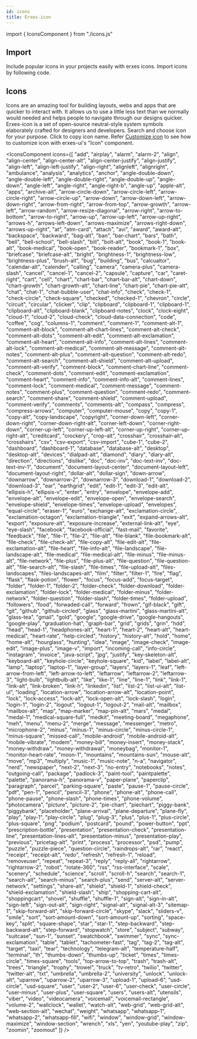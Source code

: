 ```yaml
---
id: icons
title: Erxes-icon
---
```


import { IconsComponent } from "./icons.js"

## Import

<p>Include popular icons in your projects easily with erxes icons. Import icons by following code.</p>
<IconsComponent type="code" />

## Icons

<p>Icons are an amazing tool for building layouts, webs and apps that are quicker to interact with. It allows us to use a little less text than we normally would needed and helps people to navigate through our designs quicker. Erxes-icon is a set of open-source neutral-style system symbols elaborately crafted for designers and developers. Search and choose icon for your purpose. Click to copy icon name. Refer <a href="http://erxes.org/components/Icon/icon">Customize icon</a> to see how to customize icon with erxes-ui's "Icon" component.</p>

<IconsComponent icons={[
"add",
"airplay",
"alarm",
"alarm-2",
"align",
"align-center",
"align-center-alt",
"align-center-justify",
"align-justify",
"align-left",
"align-left-justify",
"align-right",
"alignleft",
"alignright",
"ambulance",
"analysis",
"analytics",
"anchor",
"angle-double-down",
"angle-double-left",
"angle-double-right",
"angle-double-up",
"angle-down",
"angle-left",
"angle-right",
"angle-right-b",
"angle-up",
"apple-alt",
"apps",
"archive-alt",
"arrow-circle-down",
"arrow-circle-left",
"arrow-circle-right",
"arrow-circle-up",
"arrow-down",
"arrow-down-left",
"arrow-down-right",
"arrow-from-right",
"arrow-from-top",
"arrow-growth",
"arrow-left",
"arrow-random",
"arrow-resize-diagonal",
"arrow-right",
"arrow-to-bottom",
"arrow-to-right",
"arrow-up",
"arrow-up-left",
"arrow-up-right",
"arrows-h",
"arrows-left-down",
"arrows-maximize",
"arrows-right-down",
"arrows-up-right",
"at",
"atm-card",
"attach",
"avi",
"award",
"award-alt",
"backspace",
"backward",
"bag-alt",
"ban",
"bar-chart",
"bars",
"bath",
"bell",
"bell-school",
"bell-slash",
"bill",
"bolt-alt",
"book",
"book-1",
"book-alt",
"book-medical",
"book-open",
"book-reader",
"bookmark-1",
"box",
"briefcase",
"briefcase-alt",
"bright",
"brightness-1",
"brightness-low",
"brightness-plus",
"brush-alt",
"bug",
"building",
"bus",
"calcualtor",
"calendar-alt",
"calender",
"calling",
"camera",
"camera-plus",
"camera-slash",
"cancel",
"cancel-1",
"cancel-2",
"capsule",
"capture",
"car",
"caret-right",
"cart",
"cell",
"chart",
"chart-bar",
"chart-bar-alt",
"chart-down",
"chart-growth",
"chart-growth-alt",
"chart-line",
"chart-pie",
"chart-pie-alt",
"chat",
"chat-1",
"chat-bubble-user",
"chat-info",
"check",
"check-1",
"check-circle",
"check-square",
"checked",
"checked-1",
"chevron",
"circle",
"circuit",
"circular",
"clicker",
"clip",
"clipboard",
"clipboard-1",
"clipboard-1",
"clipboard-alt",
"clipboard-blank",
"clipboard-notes",
"clock",
"clock-eight",
"cloud-1",
"cloud-2",
"cloud-check",
"cloud-data-connection",
"code",
"coffee",
"cog",
"columns-1",
"comment",
"comment-1",
"comment-alt-1",
"comment-alt-block",
"comment-alt-chart-lines",
"comment-alt-check",
"comment-alt-dots",
"comment-alt-edit",
"comment-alt-exclamation",
"comment-alt-heart",
"comment-alt-info",
"comment-alt-lines",
"comment-alt-lock",
"comment-alt-medical",
"comment-alt-message",
"comment-alt-notes",
"comment-alt-plus",
"comment-alt-question",
"comment-alt-redo",
"comment-alt-search",
"comment-alt-shield",
"comment-alt-upload",
"comment-alt-verify",
"comment-block",
"comment-chart-line",
"comment-check",
"comment-dots",
"comment-edit",
"comment-exclamation",
"comment-heart",
"comment-info",
"comment-info-alt",
"comment-lines",
"comment-lock",
"comment-medical",
"comment-message",
"comment-notes",
"comment-plus",
"comment-question",
"comment-redo",
"comment-search",
"comment-share",
"comment-shield",
"comment-upload",
"comment-verify",
"comments",
"comments-alt",
"compass",
"compress",
"compress-arrows",
"computer",
"computer-mouse",
"copy",
"copy-1",
"copy-alt",
"copy-landscape",
"copyright",
"corner-down-left",
"corner-down-right",
"corner-down-right-alt",
"corner-left-down",
"corner-right-down",
"corner-up-left",
"corner-up-left-alt",
"corner-up-right",
"corner-up-right-alt",
"creditcard",
"crockery",
"crop-alt",
"crosshair",
"crosshair-alt",
"crosshairs",
"csv",
"csv-export",
"csv-import",
"cube-1",
"cube-2",
"dashboard",
"dashboard-1",
"database",
"database-alt",
"desktop",
"desktop-alt",
"devices",
"dialpad-alt",
"diamond",
"diary",
"diary-alt",
"direction",
"directions",
"dislike",
"doc",
"doc-inv",
"doc-text-inv",
"doc-text-inv-1",
"document",
"document-layout-center",
"document-layout-left",
"document-layout-right",
"dollar-alt",
"dollar-sign",
"down-arrow",
"downarrow",
"downarrow-2",
"downarrow-3",
"download-1",
"download-2",
"download-3",
"ear",
"earthgrid",
"edit",
"edit-1",
"edit-3",
"edit-alt",
"ellipsis-h",
"ellipsis-v",
"enter",
"entry",
"envelope",
"envelope-add",
"envelope-alt",
"envelope-edit",
"envelope-open",
"envelope-search",
"envelope-shield",
"envelope-times",
"envelope-upload",
"envelopes",
"equal-circle",
"eraser-1",
"euro",
"exchange-alt",
"exclamation-circle",
"exclamation-octagon",
"exclamation-triangle",
"exit",
"expand-arrows-alt",
"export",
"exposure-alt",
"exposure-increase",
"external-link-alt",
"eye",
"eye-slash",
"facebook",
"facebook-official",
"fast-mail",
"favorite",
"feedback",
"file",
"file-1",
"file-2",
"file-alt",
"file-blank",
"file-bookmark-alt",
"file-check",
"file-check-alt",
"file-copy-alt",
"file-edit-alt",
"file-exclamation-alt",
"file-heart",
"file-info-alt",
"file-landscape",
"file-landscape-alt",
"file-medical",
"file-medical-alt",
"file-minus",
"file-minus-alt",
"file-network",
"file-plus",
"file-plus-alt",
"file-question",
"file-question-alt",
"file-search-alt",
"file-slash",
"file-times",
"file-upload-alt",
"files-landscapes",
"files-landscapes-alt",
"film",
"filter",
"filter-1",
"fire",
"flag",
"flask",
"flask-potion",
"flower",
"focus",
"focus-add",
"focus-target",
"folder",
"folder-1",
"folder-2",
"folder-check",
"folder-download",
"folder-exclamation",
"folder-lock",
"folder-medical",
"folder-minus",
"folder-network",
"folder-question",
"folder-slash",
"folder-times",
"folder-upload",
"followers",
"food",
"forwaded-call",
"forward",
"frown",
"gif-black",
"gift",
"git",
"github",
"github-circled",
"glass",
"glass-martini",
"glass-martini-alt",
"glass-tea",
"gmail",
"gold",
"google",
"google-drive",
"google-hangouts",
"google-play",
"graduation-hat",
"graph-bar",
"grid",
"grids",
"grin",
"hdd",
"head",
"head-1",
"headphones-alt",
"heart-1",
"heart-2",
"heart-alt",
"heart-medical",
"heart-rate",
"help-circled",
"history",
"history-alt",
"hold",
"home",
"home-alt",
"hourglass",
"hunting",
"idea",
"image",
"image-check",
"image-edit",
"image-plus",
"image-v",
"import",
"incoming-call",
"info-circle",
"instagram",
"invoice",
"java-script",
"jpg",
"justify",
"key-skeleton-alt",
"keyboard-alt",
"keyhole-circle",
"keyhole-square",
"kid",
"label",
"label-alt",
"lamp",
"laptop",
"laptop-1",
"layer-group",
"layers",
"layers-1",
"leaf",
"left-arrow-from-left",
"left-arrow-to-left",
"leftarrow",
"leftarrow-2",
"leftarrow-3",
"light-bulb",
"lightbulb-alt",
"like",
"like-1",
"line",
"line-1",
"link",
"link-1",
"link-alt",
"link-broken",
"link-h",
"linkedin",
"list",
"list-2",
"list-ui-alt",
"list-ul",
"loading",
"location-arrow",
"location-arrow-alt",
"location-point",
"lock",
"lock-access",
"lock-alt",
"lock-open-alt",
"lock-slash",
"login",
"login-1",
"login-2",
"logout",
"logout-1",
"logout-2",
"mail-alt",
"mailbox",
"mailbox-alt",
"map",
"map-marker",
"map-pin-alt",
"mars",
"medal",
"medal-1",
"medical-square-full",
"medkit",
"meeting-board",
"megaphone",
"meh",
"menu",
"menu-2",
"merge",
"message",
"messenger",
"metro",
"microphone-2",
"minus",
"minus-1",
"minus-circle",
"minus-circle-1",
"minus-square",
"missed-call",
"mobile-android",
"mobile-android-alt",
"mobile-vibrate",
"modem",
"money-bill",
"money-insert",
"money-stack",
"money-withdraw",
"money-withdrawal",
"moneybag",
"monitor-1",
"monitor-heart-rate",
"moon-1",
"mountains",
"mountains-sun",
"mouse-alt",
"move",
"mp3",
"multiply",
"music-1",
"music-note",
"n-a",
"navigator",
"nerd",
"newspaper",
"next-2",
"next-3",
"no-entry",
"notebooks",
"notes",
"outgoing-call",
"package",
"padlock-3",
"paint-tool",
"paintpalette",
"palette",
"panorama-h",
"panorama-v",
"paper-plane",
"paperclip",
"paragraph",
"parcel",
"parking-square",
"paste",
"pause-1",
"pause-circle",
"pdf",
"pen-1",
"pencil",
"pencil-3",
"phone",
"phone-alt",
"phone-call",
"phone-pause",
"phone-slash",
"phone-times",
"phone-volume",
"photocamera",
"picture",
"picture-2",
"pie-chart",
"piechart",
"piggy-bank",
"piggybank",
"placeholder",
"plane-arrival",
"plane-departure",
"plane-fly",
"play",
"play-1",
"play-circle",
"plug",
"plug-3",
"plus",
"plus-1",
"plus-circle",
"plus-square",
"png",
"podium",
"postcard",
"pound",
"power-button",
"ppt",
"prescription-bottle",
"presentation",
"presentation-check",
"presentation-line",
"presentation-lines-alt",
"presentation-minus",
"presentation-play",
"previous",
"pricetag-alt",
"print",
"process",
"processor",
"psd",
"pump",
"puzzle",
"puzzle-piece",
"question-circle",
"raindrops-alt",
"rar",
"react",
"receipt",
"receipt-alt",
"redo",
"refresh",
"refresh-1",
"reload",
"removeuser",
"repeat",
"repeat-3",
"reply",
"reply-all",
"rightarrow",
"rightarrow-2",
"robot",
"rotate-360",
"rss",
"rss-interface",
"scale",
"scenery",
"schedule",
"science",
"scroll",
"scroll-h",
"search",
"search-1",
"search-alt",
"search-minus",
"search-plus",
"send",
"server-alt",
"server-network",
"settings",
"share-alt",
"shield",
"shield-1",
"shield-check",
"shield-exclamation",
"shield-slash",
"ship",
"shopping-cart-alt",
"shoppingcart",
"shovel",
"shuffle",
"shuffle-1",
"sign-alt",
"sign-in-alt",
"sign-left",
"sign-out-alt",
"sign-right",
"signal-alt",
"signal-alt-3",
"sitemap-1",
"skip-forward-alt",
"skip-forward-circle",
"skype",
"slack",
"sliders-v",
"smile",
"sort",
"sort-amount-down",
"sort-amount-up",
"sorting",
"space-key",
"split",
"square-shape",
"star",
"star-1",
"step-backward",
"step-backward-alt",
"step-forward",
"stopwatch",
"store",
"subject",
"subway",
"suitcase",
"sun-1",
"sunset",
"swatchbook",
"swimmer",
"sync",
"sync-exclamation",
"table",
"tablet",
"tachometer-fast",
"tag",
"tag-2",
"tag-alt",
"target",
"taxi",
"tear",
"technology",
"telegram-alt",
"temperature-half",
"terminal",
"th",
"thumbs-down",
"thumbs-up",
"ticket",
"times",
"times-circle",
"times-square",
"tools",
"top-arrow-to-top",
"trash",
"trash-alt",
"trees",
"triangle",
"trophy",
"trowel",
"truck",
"tv-retro",
"twilio",
"twitter",
"twitter-alt",
"txt",
"umbrella",
"umbrella-2",
"university",
"unlock",
"unlock-alt",
"uparrow",
"uparrow-2",
"uparrow-3",
"upload-1",
"upload-6",
"usd-circle",
"usd-square",
"user",
"user-2",
"user-6",
"user-check",
"user-circle",
"user-minus",
"user-plus",
"user-square",
"users",
"users-alt",
"utensils",
"viber",
"video",
"videocamera",
"voicemail",
"voicemail-rectangle",
"volume-2",
"wallclock",
"wallet",
"watch-alt",
"web-grid",
"web-grid-alt",
"web-section-alt",
"wechat",
"weight",
"whatsapp",
"whatsapp-1",
"whatsapp-2",
"whatsapp-fill",
"wifi",
"window",
"window-grid",
"window-maximize",
"window-section",
"wrench",
"xls",
"yen",
"youtube-play",
"zip",
"zoomin",
"zoomout"
]} />